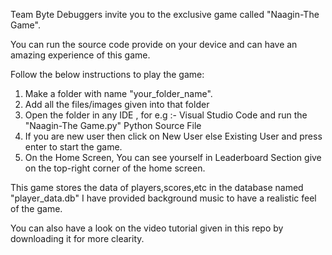Team Byte Debuggers invite you to the exclusive game called "Naagin-The Game".

You can run the source code provide on your device and can have an  amazing experience of this game.

Follow the below instructions to play the game:
1) Make a folder with name "your_folder_name".
2) Add all the files/images given into that folder
3) Open the folder in any IDE , for e.g :- Visual Studio Code and run the "Naagin-The Game.py" Python Source File
4) If you are new user then click on New User else Existing User and press enter to start the game.
5) On the Home Screen, You can see yourself in Leaderboard Section give on the top-right corner of the home screen.

This game stores the data of players,scores,etc in the database named "player_data.db"
I have provided background music to have a realistic feel of the game.

You can also have a look on the video tutorial given in this repo by downloading it for more clearity.
